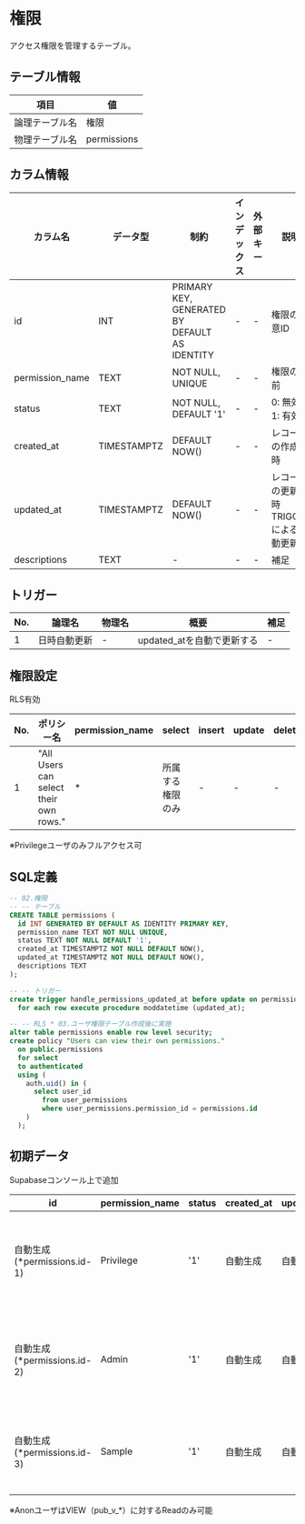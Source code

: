 # 権限

アクセス権限を管理するテーブル。

## テーブル情報

| 項目 | 値 |
|---|---|
| 論理テーブル名 | 権限 |
| 物理テーブル名 | permissions |

## カラム情報

| カラム名 | データ型 | 制約 | インデックス | 外部キー | 説明 |
|------|------|------|------|------|------|
| id | INT | PRIMARY KEY, GENERATED BY DEFAULT AS IDENTITY | - | - | 権限の一意ID |
| permission_name | TEXT | NOT NULL, UNIQUE | - | - | 権限の名前 |
| status | TEXT | NOT NULL, DEFAULT '1' | - | - | 0: 無効<br>1: 有効 |
| created_at | TIMESTAMPTZ | DEFAULT NOW() | - | - | レコードの作成日時 |
| updated_at | TIMESTAMPTZ | DEFAULT NOW() | - | - | レコードの更新日時<br>TRIGGERによる自動更新 |
| descriptions | TEXT | - | - | - | 補足 |

## トリガー

| No. | 論理名 | 物理名 | 概要 | 補足 |
|----|---|---|---|---|
| 1 | 日時自動更新 | - | updated_atを自動で更新する | - |

## 権限設定

RLS有効

| No. | ポリシー名 | permission_name | select | insert | update | delete |
|---|---|---|---|---|---|---|
| 1 | "All Users can select their own rows." | * | 所属する権限のみ | - | - | - |


※Privilegeユーザのみフルアクセス可

## SQL定義

```sql
-- 02.権限
-- -- テーブル
CREATE TABLE permissions (
  id INT GENERATED BY DEFAULT AS IDENTITY PRIMARY KEY,
  permission_name TEXT NOT NULL UNIQUE,
  status TEXT NOT NULL DEFAULT '1',
  created_at TIMESTAMPTZ NOT NULL DEFAULT NOW(),
  updated_at TIMESTAMPTZ NOT NULL DEFAULT NOW(),
  descriptions TEXT
);

-- -- トリガー
create trigger handle_permissions_updated_at before update on permissions
  for each row execute procedure moddatetime (updated_at);

-- -- RLS * 03.ユーザ権限テーブル作成後に実施
alter table permissions enable row level security;
create policy "Users can view their own permissions."
  on public.permissions
  for select
  to authenticated
  using (
    auth.uid() in (
      select user_id
        from user_permissions
        where user_permissions.permission_id = permissions.id
    )
  );

```

## 初期データ

Supabaseコンソール上で追加

| id | permission_name | status | created_at | updated_at | descriptions |
|---|---|---|---|---|---|
| 自動生成(*permissions.id-1) | Privilege | '1' | 自動生成 | 自動生成 | 主に開発時に利用, C: フルアクセス, R: フルアクセス, U: フルアクセス, D: フルアクセス |
| 自動生成(*permissions.id-2) | Admin | '1' | 自動生成 | 自動生成 | 本番運用にて利用, C: 自分の情報のみ, R: 自分の情報のみ, U: 自分の情報のみ, D: 不可 |
| 自動生成(*permissions.id-3) | Sample | '1' | 自動生成 | 自動生成 | 本番サンプルユーザ用にて利用, C: 不可, R: 自分の情報のみ, U: 不可, D: 不可 |

※AnonユーザはVIEW（pub_v_*）に対するReadのみ可能
